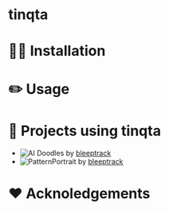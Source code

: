 # tinqta

# 🧑‍💻 Installation

# ✏️ Usage

# 👀 Projects using tinqta
- ![AI Doodles](https://www.youtube.com/playlist?list=PLSV1FvtNZeQF81iLqAgOjbA1cLRTSrcFl) by [bleeptrack](htttps://www.bleeptrack.de)
- ![PatternPortrait](https://bleeptrack.de/projects/patternportrait/) by [bleeptrack](htttps://www.bleeptrack.de)

# ❤️‍ Acknoledgements
